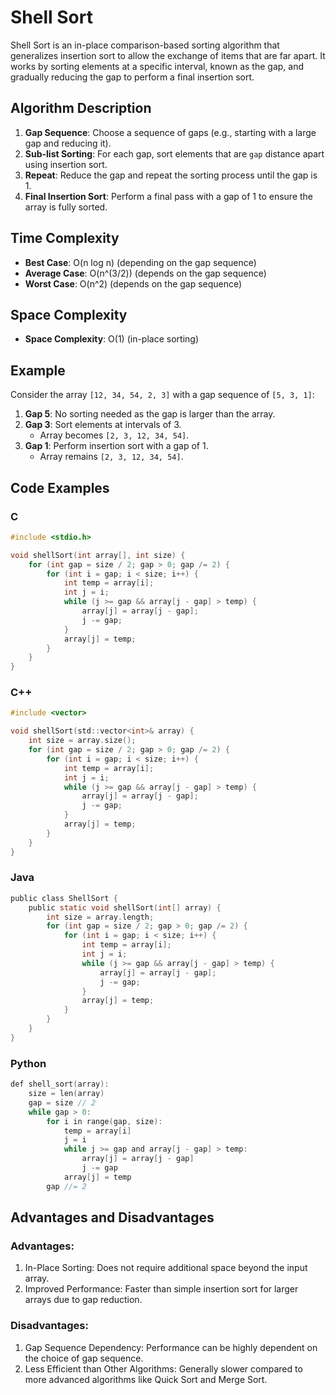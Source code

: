 # Shell Sort

Shell Sort is an in-place comparison-based sorting algorithm that generalizes insertion sort to allow the exchange of items that are far apart. It works by sorting elements at a specific interval, known as the gap, and gradually reducing the gap to perform a final insertion sort.

## Algorithm Description

1. **Gap Sequence**: Choose a sequence of gaps (e.g., starting with a large gap and reducing it).
2. **Sub-list Sorting**: For each gap, sort elements that are `gap` distance apart using insertion sort.
3. **Repeat**: Reduce the gap and repeat the sorting process until the gap is 1.
4. **Final Insertion Sort**: Perform a final pass with a gap of 1 to ensure the array is fully sorted.

## Time Complexity

- **Best Case**: O(n log n) (depending on the gap sequence)
- **Average Case**: O(n^(3/2)) (depends on the gap sequence)
- **Worst Case**: O(n^2) (depends on the gap sequence)

## Space Complexity

- **Space Complexity**: O(1) (in-place sorting)

## Example

Consider the array `[12, 34, 54, 2, 3]` with a gap sequence of `[5, 3, 1]`:

1. **Gap 5**: No sorting needed as the gap is larger than the array.
2. **Gap 3**: Sort elements at intervals of 3.
   - Array becomes `[2, 3, 12, 34, 54]`.
3. **Gap 1**: Perform insertion sort with a gap of 1.
   - Array remains `[2, 3, 12, 34, 54]`.

## Code Examples

### C

```c
#include <stdio.h>

void shellSort(int array[], int size) {
    for (int gap = size / 2; gap > 0; gap /= 2) {
        for (int i = gap; i < size; i++) {
            int temp = array[i];
            int j = i;
            while (j >= gap && array[j - gap] > temp) {
                array[j] = array[j - gap];
                j -= gap;
            }
            array[j] = temp;
        }
    }
}
```

### C++

```c
#include <vector>

void shellSort(std::vector<int>& array) {
    int size = array.size();
    for (int gap = size / 2; gap > 0; gap /= 2) {
        for (int i = gap; i < size; i++) {
            int temp = array[i];
            int j = i;
            while (j >= gap && array[j - gap] > temp) {
                array[j] = array[j - gap];
                j -= gap;
            }
            array[j] = temp;
        }
    }
}

```

### Java

```c
public class ShellSort {
    public static void shellSort(int[] array) {
        int size = array.length;
        for (int gap = size / 2; gap > 0; gap /= 2) {
            for (int i = gap; i < size; i++) {
                int temp = array[i];
                int j = i;
                while (j >= gap && array[j - gap] > temp) {
                    array[j] = array[j - gap];
                    j -= gap;
                }
                array[j] = temp;
            }
        }
    }
}

```

### Python

```c
def shell_sort(array):
    size = len(array)
    gap = size // 2
    while gap > 0:
        for i in range(gap, size):
            temp = array[i]
            j = i
            while j >= gap and array[j - gap] > temp:
                array[j] = array[j - gap]
                j -= gap
            array[j] = temp
        gap //= 2

```

## Advantages and Disadvantages

### Advantages:
1. In-Place Sorting: Does not require additional space beyond the input array.
2. Improved Performance: Faster than simple insertion sort for larger arrays due to gap reduction.

### Disadvantages:
1. Gap Sequence Dependency: Performance can be highly dependent on the choice of gap sequence.
2. Less Efficient than Other Algorithms: Generally slower compared to more advanced algorithms like Quick Sort and Merge Sort.
